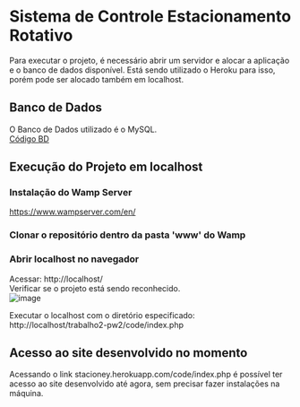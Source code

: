 # Sistema de Controle Estacionamento Rotativo
Para executar o projeto, é necessário abrir um servidor e alocar a aplicação e o banco de dados disponível. Está sendo utilizado o Heroku para isso, porém pode ser alocado também em localhost.

## Banco de Dados
O Banco de Dados utilizado é o MySQL.<br>
[Código BD](code/BD_code.sql)

## Execução do Projeto em localhost
### Instalação do Wamp Server
https://www.wampserver.com/en/

### Clonar o repositório dentro da pasta 'www' do Wamp

### Abrir localhost no navegador
Acessar: http://localhost/<br>
Verificar se o projeto está sendo reconhecido.<br>
![image](https://user-images.githubusercontent.com/72893552/150906430-fc431d98-b34f-4727-a9f4-7817920fe8fe.png)<br>

Executar o localhost com o diretório especificado:<br>
http://localhost/trabalho2-pw2/code/index.php

## Acesso ao site desenvolvido no momento
Acessando o link stacioney.herokuapp.com/code/index.php é possível ter acesso ao site desenvolvido até agora, sem precisar fazer instalações na máquina.
